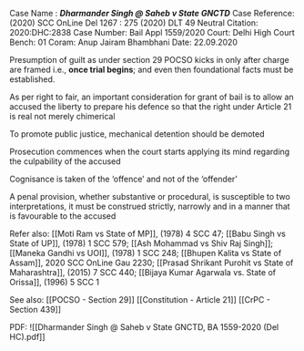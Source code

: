 Case Name : ***Dharmander Singh @ Saheb v State GNCTD***
Case Reference: (2020) SCC OnLine Del 1267 : 275 (2020) DLT 49
Neutral Citation: 2020:DHC:2838
Case Number: Bail Appl 1559/2020
Court: Delhi High Court
Bench: 01
Coram: Anup Jairam Bhambhani
Date: 22.09.2020

Presumption of guilt as under section 29 POCSO kicks in only after charge are framed i.e., **once trial begins**; and even then foundational facts must be established.

As per right to fair, an important consideration for grant of bail is to allow an accused the liberty to prepare his defence so that the right under Article 21 is real not merely chimerical

To promote public justice, mechanical detention should be demoted

Prosecution commences when the court starts applying its mind regarding the culpability of the accused

Cognisance is taken of the ‘offence’ and not of the ‘offender’

A penal provision, whether substantive or procedural, is susceptible to two interpretations, it must be construed strictly, narrowly and in a manner that is favourable to the accused  

Refer also:
[[Moti Ram vs State of MP]], (1978) 4 SCC 47; [[Babu Singh vs State of UP]], (1978) 1 SCC 579; [[Ash Mohammad vs Shiv Raj Singh]]; [[Maneka Gandhi vs UOI]], (1978) 1 SCC 248; [[Bhupen Kalita vs State of Assam]], 2020 SCC OnLine Gau 2230; [[Prasad Shrikant Purohit vs State of Maharashtra]], (2015) 7 SCC 440; [[Bijaya Kumar Agarwala vs. State of Orissa]], (1996) 5 SCC 1

See also:
[[POCSO - Section 29]] 
[[Constitution - Article 21]]
[[CrPC - Section 439]]

PDF:
![[Dharmander Singh @ Saheb v State GNCTD, BA 1559-2020 (Del HC).pdf]]